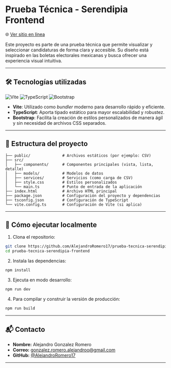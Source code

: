 
# Prueba Técnica - Serendipia Frontend

🌐 [Ver sitio en línea](https://prueba-tecnica-serindipia-frontend.netlify.app)

Este proyecto es parte de una prueba técnica que permite visualizar y seleccionar candidaturas de forma clara y accesible. Su diseño está inspirado en las boletas electorales mexicanas y busca ofrecer una experiencia visual intuitiva.

---

## 🛠 Tecnologías utilizadas

![Vite](https://img.shields.io/badge/Vite-646CFF?style=for-the-badge&logo=vite&logoColor=white)
![TypeScript](https://img.shields.io/badge/TypeScript-3178C6?style=for-the-badge&logo=typescript&logoColor=white)
![Bootstrap](https://img.shields.io/badge/Bootstrap-563D7C?style=for-the-badge&logo=bootstrap&logoColor=white)

- **Vite**: Utilizado como *bundler* moderno para desarrollo rápido y eficiente.
- **TypeScript**: Aporta tipado estático para mayor escalabilidad y robustez.
- **Bootstrap**: Facilita la creación de estilos personalizados de manera ágil y sin necesidad de archivos CSS separados.

---

## 📁 Estructura del proyecto

```
├── public/              # Archivos estáticos (por ejemplo: CSV)
├── src/
│   ├── components/      # Componentes principales (vista, lista, detalle)
│   ├── models/          # Modelos de datos
│   ├── services/        # Servicios (como carga de CSV)
│   ├── style.css        # Estilos personalizados
│   └── main.ts          # Punto de entrada de la aplicación
├── index.html           # Archivo HTML principal
├── package.json         # Configuración del proyecto y dependencias
├── tsconfig.json        # Configuración de TypeScript
└── vite.config.ts       # Configuración de Vite (si aplica)
```

---

## 🚀 Cómo ejecutar localmente

1. Clona el repositorio:
```bash
git clone https://github.com/AlejandroRomero17/prueba-tecnica-serendipia-frontend.git
cd prueba-tecnica-serendipia-frontend
```

2. Instala las dependencias:
```bash
npm install
```

3. Ejecuta en modo desarrollo:
```bash
npm run dev
```

4. Para compilar y construir la versión de producción:
```bash
npm run build
```

---

## 📬 Contacto

- **Nombre:** Alejandro Gonzalez Romero
- **Correo:** gonzalez.romero.alejandroo@gmail.com
- **GitHub:** [@AlejandroRomero17](https://github.com/AlejandroRomero17)

---
